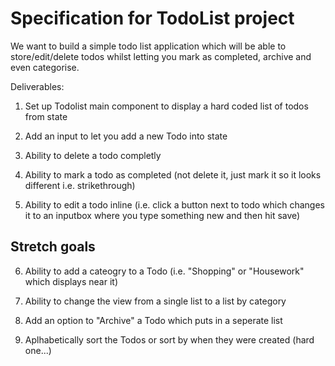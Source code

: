 # Specification for TodoList project

We want to build a simple todo list application which will be able to store/edit/delete todos whilst letting you mark as completed, archive and even categorise.

Deliverables:

1) Set up Todolist main component to display a hard coded list of todos from state

2) Add an input to let you add a new Todo into state

3) Ability to delete a todo completly

4) Ability to mark a todo as completed (not delete it, just mark it so it looks different i.e. strikethrough)

5) Ability to edit a todo inline (i.e. click a button next to todo which changes it to an inputbox where you type something new and then hit save)

## Stretch goals

6) Ability to add a cateogry to a Todo (i.e. "Shopping" or "Housework" which displays near it)

7) Ability to change the view from a single list to a list by category

8) Add an option to "Archive" a Todo which puts in a seperate list

9) Aplhabetically sort the Todos or sort by when they were created (hard one...)
